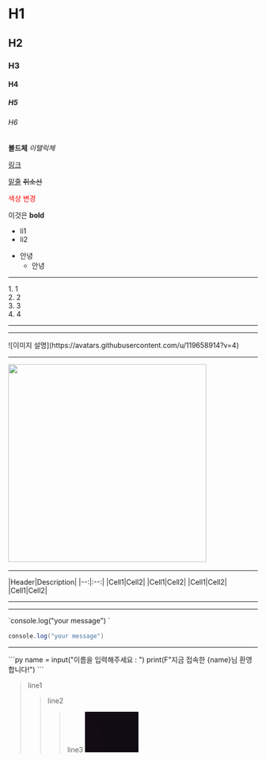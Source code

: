 <!-- Heading -->
# H1
## H2
### H3
#### H4
##### H5
###### H6

<!-- 글씨체 -->
**볼드체**
*이탤릭체*

<!-- 링크 -->
[링크](www.naver.com)


<u>밑줄</u>
<del>취소선</del>

<!-- 글꼴색 -->
<span style="color:red">색상 변경</span>

<!-- List -->
이것은 **bold**
* li1
* li2
+ 안녕
  + 안녕
    

<hr>
1. 1<br>
2. 2<br>
3. 3<br>
4. 4
<hr>
<!-- link -->
<hr>
<!-- Image -->
![이미지 설명](https://avatars.githubusercontent.com/u/119658914?v=4)
<hr>
<img src="https://avatars.githubusercontent.com/u/119658914?v=4" width="400" height="400">
<hr>
<!-- Table -->
|Header|Description|
|--:|:--:|
|Cell1|Cell2|
|Cell1|Cell2|
|Cell1|Cell2|
|Cell1|Cell2|
<!-- Table -->

<hr>
<!-- Table -->

<hr>
<!-- Code -->
`console.log("your message")
`
<!-- 해당하는 언어를 작성 -->

 ```java
console.log("your message")
 ```

<hr>
```py
name = input("이름을 입력해주세요 : ")
print(F"지금 접속한 {name}님 환영합니다!")
```

> line1
> >line2
> > >line3
![검은색 화면](../image/2.png)
